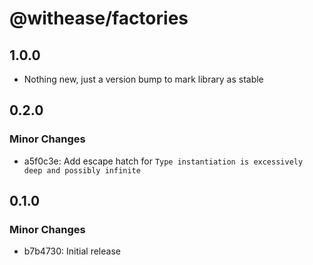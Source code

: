 # @withease/factories

## 1.0.0

- Nothing new, just a version bump to mark library as stable

## 0.2.0

### Minor Changes

- a5f0c3e: Add escape hatch for `Type instantiation is excessively deep and possibly infinite`

## 0.1.0

### Minor Changes

- b7b4730: Initial release
